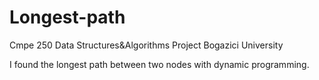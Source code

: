 # Longest-path
Cmpe 250 Data Structures&amp;Algorithms Project Bogazici University

I found the longest path between two nodes with dynamic programming.
